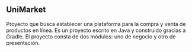 ## UniMarket
Proyecto que busca establecer una plataforma para la compra y venta de productos en línea.
Es un proyecto escrito en Java y construido gracias a Gradle. El proyecto consta de dos módulos: uno de negocio y otro de presentación.
